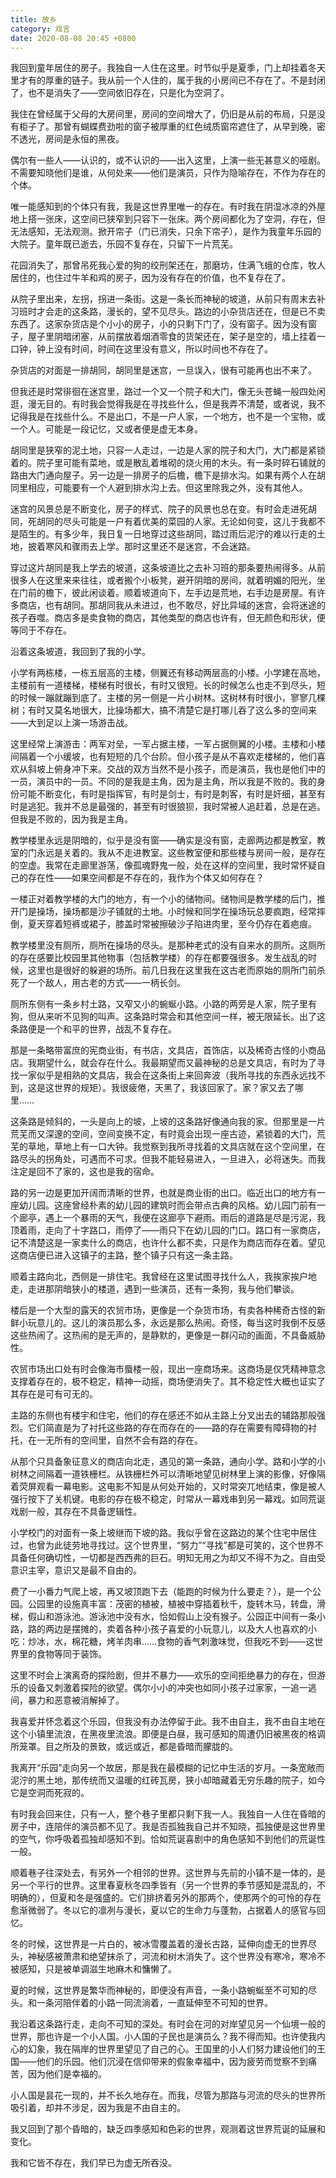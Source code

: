 ```yaml
---
title: 故乡
category: 戏言
date: 2020-08-08 20:45 +0800
---
```


我回到童年居住的房子。我独自一人住在这里。时节似乎是夏季，门上却挂着冬天里才有的厚重的链子。我从前一个人住的，属于我的小房间已不存在了。不是封闭了，也不是消失了——空间依旧存在，只是化为空洞了。

我住在曾经属于父母的大房间里，房间的空间增大了，仍旧是从前的布局，只是没有柜子了。那曾有蝴蝶费劲啦的窗子被厚重的红色绒质窗帘遮住了，从早到晚，密不透光，房间是永恒的黑夜。

偶尔有一些人——认识的，或不认识的——出入这里，上演一些无甚意义的哑剧。不需要知晓他们是谁，从何处来——他们是演员，只作为隐喻存在，不作为存在的个体。

唯一能感知到的个体只有我，我是这世界里唯一的存在。有时我在阴湿冰凉的外屋地上搭一张床，这空间已狭窄到只容下一张床。两个房间都化为了空洞，存在，但无法感知，无法观测。掀开帘子（门已消失，只余下帘子），是作为我童年乐园的大院子。童年既已逝去，乐园不复存在，只留下一片荒芜。

花园消失了，那曾吊死我心爱的狗的绞刑架还在，那磨坊，住满飞蛾的仓库，牧人居住的，也住过牛羊和鸡的房子，因为没有存在的价值，也不复存在了。

从院子里出来，左拐，拐进一条街。这是一条长而神秘的坡道，从前只有周末去补习班时才会走的这条路，漫长的，望不见尽头。路边的小杂货店还在，但是已不卖东西了。这家杂货店是个小小的房子，小的只剩下门了，没有窗子。因为没有窗子，屋子里阴暗闭塞，从前摆放着烟酒零食的货架还在，架子是空的，墙上挂着一口钟，钟上没有时间，时间在这里没有意义，所以时间也不存在了。

杂货店的对面是一排胡同，胡同里是迷宫，一旦误入，很有可能再也出不来了。

但我还是时常徘徊在迷宫里，路过一个又一个院子和大门，像无头苍蝇一般四处闲逛，漫无目的。有时我会觉得我是在寻找些什么，但是我弄不清楚，或者说，我不记得我是在找些什么。不是出口，不是一户人家，一个地方，也不是一个宝物，或一个人。可能是一段记忆，又或者便是虚无本身。

胡同里是狭窄的泥土地，只容一人走过，一边是人家的院子和大门，大门都是紧锁着的。院子里可能有菜地，或是散乱着堆砌的烧火用的木头。有一条时碎石铺就的路由大门通向屋子。另一边是一排房子的后檐，檐下是排水沟。如果有两个人在胡同里相应，可能要有一个人避到排水沟上去。但这里除我之外，没有其他人。

迷宫的风景总是不断变化，房子的样式、院子的风景也总在变。有时会走进死胡同，死胡同的尽头可能是一户有着优美的菜园的人家。无论如何变，这儿于我都不是陌生的。有多少年，我日复一日地穿过这些胡同，踏过雨后泥泞的难以行走的土地，披着寒风和骤雨去上学。那时这里还不是迷宫，不会迷路。

穿过这片胡同是我上学去的坡道，这条坡道比之去补习班的那条要热闹得多。从前很多人在这里来来往往，或者搬个小板凳，避开阴暗的房间，就着明媚的阳光，坐在门前的檐下，彼此闲谈着。顺着坡道向下，左手边是荒地，右手边是房屋。有许多商店，也有胡同。那胡同我从未进过，也不敢尽，好比异域的迷宫，会将迷途的孩子吞噬。商店多是卖食物的商店，其他类型的商店也许有，但无颜色和形状，便等同于不存在。

沿着这条坡道，我回到了我的小学。

小学有两栋楼，一栋五层高的主楼，侧翼还有移动两层高的小楼。小学建在高地，主楼前有一道楼梯，楼梯有时很长，有时又很短。长的时候怎么也走不到尽头，短的时候一蹦就蹦到底了。主楼的另一侧是一片小树林。这树林有时很小，寥寥几棵树；有时又莫名地很大，比操场都大，搞不清楚它是打哪儿吞了这么多的空间来——大到足以上演一场游击战。

这里经常上演游击：两军对垒，一军占据主楼，一军占据侧翼的小楼。主楼和小楼间隔着一个小缓坡，也有短短的几个台阶。但小孩子是从不喜欢走楼梯的，他们喜欢从斜坡上俯身冲下来。交战的双方当然不是小孩子，而是演员，我也是他们中的一员，演员中的一员。不同的是我是主角，因为是主角，所以我是不败的。我的身份可能不断变化，有时是指挥官，有时是剑士，有时是刺客，有时是奸细，甚至有时是逃犯。我并不总是最强的，甚至有时很狼狈，我时常被人追赶着，总是在逃。但我是不败的，因为我是主角。

教学楼里永远是阴暗的，似乎是没有窗——确实是没有窗，走廊两边都是教室，教室的门永远是关着的。我从不走进教室。这些教室便和那些楼与房间一般，是存在的空虚。我常在走廊里游荡，像孤魂野鬼一般，处在这样的空间里，我时常怀疑自己的存在性——如果空间都是不存在的，我作为个体又如何存在？

一楼正对着教学楼的大门的地方，有一个小的储物间。储物间是教学楼的后门，推开门是操场，操场都是沙子铺就的土地。小时候和同学在操场玩总要疯跑，经常摔倒，夏天穿着短裤或裙子，膝盖时常被擦破沙子陷进肉里，至今仍存在着疤痕。

教学楼里没有厕所，厕所在操场的尽头。是那种老式的没有自来水的厕所。这厕所的存在感要比校园里其他物事（包括教学楼）的存在都要强很多。发生战乱的时候，这里也是很好的躲避的场所。前几日我在这里我在这古老而原始的厕所门前杀死了一个敌人，用古老的方式——一柄长剑。

厕所东侧有一条乡村土路，又窄又小的蜿蜒小路。小路的两旁是人家，院子里有狗，但从来听不见狗的叫声。这条路时常会和其他空间一样，被无限延长。出了这条路便是一个和平的世界，战乱不复存在。

那是一条略带富庶的宪商业街，有书店，文具店，首饰店，以及稀奇古怪的小商品店。我期望什么，就会存在什么。我最期望而又最神秘的总是文具店，有时为了寻找一家似乎是相熟的文具店，我会在这条街上来回奔波（我所寻找的东西永远找不到，这是这世界的规矩）。我很疲倦，天黑了，我该回家了。家？家又去了哪里……

这条路是倾斜的，一头是向上的坡，上坡的这条路好像通向我的家。但那里是一片荒芜而又深邃的空间，空间变换不定，有时竟会出现一座古迹，紧锁着的大门，荒芜的草地，草地上有一口大钟。我觉察到我所寻找着的文具店就在这个空间里，在路尽头的拐角处，可遇而不可求。但我不能轻易进入，一旦进入，必将迷失。而我注定是回不了家的，这也是我的宿命。

路的另一边是更加开阔而清晰的世界，也就是商业街的出口。临近出口的地方有一座幼儿园。这座曾经朴素的幼儿园的建筑时而会带点古典的风格。幼儿园门前有一个廊亭，遇上一个暴雨的天气，我便在这廊亭下避雨。雨后的道路是尽是污泥，我顶着雨，走向了十字路口，雨停了——雨只下在幼儿园的门口。路口有一家商店，记不清楚这是一家卖什么的商店，也许什么都不卖，只是作为商店而存在着。望见这商店便已进入这镇子的主路，整个镇子只有这一条主路。

顺着主路向北，西侧是一排住宅。我曾经在这里试图寻找什么人，我挨家挨户地走，走进那阴暗狭小的楼道，遇到一些演员，还有一条狗，我与他们攀谈。

楼后是一个大型的露天的农贸市场，更像是一个杂货市场，有卖各种稀奇古怪的新鲜小玩意儿的。这儿的演员那么多，永远是那么热闹。奇怪，每当这时我倒不反感这些热闹了。这热闹的是无声的，是静默的，更像是一群闪动的画面，不具备威胁性。

农贸市场出口处有时会像海市蜃楼一般，现出一座商场来。这商场是仅凭精神意念支撑着存在的，极不稳定，精神一动摇，商场便消失了。其不稳定性大概也证实了其存在是可有可无的。

主路的东侧也有楼宇和住宅，他们的存在感还不如从主路上分叉出去的辅路那般强烈。它们简直是为了衬托这些路的存在而存在的——路的存在需要有障碍物的衬托，在一无所有的空间里，自然不会有路的存在。

从那个只具备象征意义的商店向北走，遇见的第一条路，通向小学。路和小学的小树林之间隔着一道铁栅栏。从铁栅栏外可以清晰地望见树林里上演的影像，好像隔着荧屏观看一幕电影。这电影不知是从何处开始的，又时常突兀地结束，像是被人强行按下了关机键。电影的存在极不稳定，时常从一幕戏串到另一幕戏。如同荒诞戏剧一般，其存在不具备逻辑性。

小学校门的对面有一条上坡继而下坡的路。我似乎曾在这路边的某个住宅中居住过，也曾为此徒劳地寻找过。这个世界里，“努力”“寻找”都是可笑的，这个世界不具备任何确切性，一切都是西西弗的巨石。明知无用之为却又不得不为之。自由受意识主宰，意识又是最不自由的。

费了一小番力气爬上坡，再又坡顶跑下去（能跑的时候为什么要走？），是一个公园。公园里的设施真丰富：茂密的植被，植被中穿插着秋千，旋转木马，转盘，滑梯，假山和游泳池。游泳池中没有水，恰如假山上没有猴子。公园正中间有一条小路，路的两边是摆摊的，卖着各种小孩子喜爱的小玩意儿，以及大人也喜欢的小吃：炒冰，水，棉花糖，烤羊肉串……食物的香气刺激味觉，但我吃不到——这世界里的食物等同于装饰。

这里不时会上演离奇的探险剧，但并不暴力——欢乐的空间拒绝暴力的存在，但游乐的设备又刺激着探险的欲望。偶尔小小的冲突也如同小孩子过家家，一追一逃间，暴力和恶意被消解掉了。

我喜爱并怀念着这个乐园，但我没有办法停留于此。我不由自主，我不由自主地在这个小镇里流浪，在黑夜里流浪。即便是白昼，我可感知的周遭仍旧被黑夜的格调所笼罩。目之所及的景致，或远或近，都是昏暗而朦胧的。

我离开“乐园”走向另一个故居，那是我在最模糊的记忆中生活的岁月。一条宽敞而泥泞的黑土地，那传统而又温暖的红砖瓦房，狭小却暗藏着无穷乐趣的院子，如今它是空洞而死寂的。

有时我会回来住，只有一人，整个巷子里都只剩下我一人。我独自一人住在昏暗的房子中，连陪伴的演员都不见了。我是否孤独我自己并不知晓，孤独便是这世界里的空气，你呼吸着孤独却感知不到。恰如荒诞喜剧中的角色感知不到他们的荒诞性一般。

顺着巷子往深处去，有另外一个相邻的世界。这世界与先前的小镇不是一体的，是另一个平行的世界。这里春夏秋冬四季皆有（另一个世界的季节感知是混乱的，不明确的），但夏和冬是强盛的。它们排挤着另外的那两个，使那两个的可怜的存在愈渐微弱了。冬以它的凛冽与漫长，夏以它的生命力与蓬勃，占据着人的感官与回忆。

冬的时候，这世界是一片白的，被冰雪覆盖着的漫长古路，延伸向虚无的世界尽头，神秘感被萧肃和绝望抹杀了，河流和树木消失了。这个世界没有寒冷，寒冷不被感知，只是被单调滋生地麻木和慵懒了。

夏的时候，这世界是繁华而神秘的，即便没有声音，一条小路蜿蜒至不可知的尽头。和一条河陪伴着的小路一同流淌着，一直延伸至不可知的世界。

我沿着这条路行走，走向不可知的深处。有时会在河的对岸望见另一个仙境一般的世界，那也许是一个小人国。小人国的子民也是演员么？我不得而知。也许使我内心的幻象，我在隔岸的世界里望见了自己的心。王国里的小人们努力建设他们的王国——他们的乐园。他们沉浸在信仰带来的假象幸福中，因为疲劳而觉察不到痛苦，因为他们是幸福的。

小人国是昙花一现的，并不长久地存在。而我，尽管为那路与河流的尽头的世界所吸引着，却并不涉足，因为我是不由自主的。

我又回到了那个昏暗的，缺乏四季感知和色彩的世界，观测着这世界荒诞的延展和变化。

我和它皆不存在，我们早已为虚无所吞没。